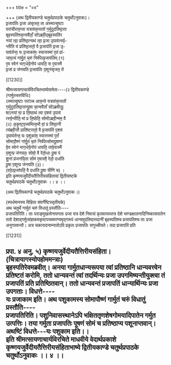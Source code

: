+++
title = "०४"

+++
(अथ द्वितीयकाण्डे चतुर्थप्रपाठके चतुर्थोऽनुवाकः)।  
प्र॒जाप॑तिः प्र॒जा अ॑सृजत॒ ता अ॑स्मात्सृ॒ष्टाः  
परा॑चीराय॒न्ता यत्राव॑स॒न्ततो॑ ग॒र्मुदुद॑तिष्ठ॒त्ता  
बृह॒स्पति॑श्चा॒न्ववै॑ताँ॒ सो॑ऽब्रवी॒द्बृह॒स्पति॑र  
नया॑ त्वा॒ प्रति॑ष्ठा॒न्यथ॑ त्वा॒ प्र॒जा उ॒पाव॑र्त्स्य॒-  
न्तीति यं प्रति॑ष्ठ॒त्ततो॒ वै प्र॒जाप॑तिं प्र॒जा उ॒-  
पाव॑र्तन्त॒ यः प्र॒जाका॑मः॒ स्यात्तस्मा॑ ए॒तं प्रा॑-  
जाप॒त्यं गा॑र्मु॒तं च॒रुं निर्व॑पेत्प्र॒जाप॑तिम् (१)  
ए॒व स्वेन॑ भाग॒धेये॒नोप॑ धावति॒ स ए॒वास्मै  
प्र॒जां प्र ज॑नयति प्र॒जाप॑तिः प॒शून॑सृजत॒ ते॑

[[1230]]

श्रीमत्सायणाचार्यविरचितभाष्येसमेता----(२ द्वितीयकाण्डे  
(गार्मुतचरुविधिः)  
ऽस्मात्सृ॒ष्टाः परा॑ञ्च आय॒न्ते यत्राव॑स॒न्ततो॑  
ग॒र्मुदुद॑तिष्ठ॒त्तान्पू॒षा चा॒न्ववै॑ताँ सो॑ऽब्रवीत्पू॒  
षाऽनया॑ मा॒ प्र ति॒ष्ठाथ॑ त्वा प॒शव॑ उ॒पाव॑  
र्त्स्य॒न्तीति॒ मां प्र ति॒ष्ठेति॒ सोमो॑ऽब्रवी॒न्मम॒ वै  
(२) अ॒कृ॒ष्ट॒प॒च्यमित्य॒भौ वां॒ प्र ति॑ष्ठा॒नी  
त्य॑ब्रवी॒त्तौ प्राति॑ष्टत्ततो॒ वै प्र॒जाप॑तिं प॒शव॑  
उ॒पाव॑र्तन्त॒ यः प॒शुका॑म॒ स्यात्तस्मा॑ ए॒तँ  
सो॑मापौ॒ष्णं गा॑र्मु॒तं च॒रुं निर्व॑पेत्सोमापू॒षणा॑  
वे॒व स्वेन॑ भाग॒धेये॒नोप॑ धावति॒ तावे॒वास्मै॑  
प॒शून्प्र ज॑नयतः॒ सोमो॒ वै रे॑तो॒धाः पू॒षा प॑  
शू॒नां प्र॑जनयि॒ता सोम॑ ए॒वास्मै॒ रेतो॒ दधा॑ति  
पू॒षा प॒शून्प्र ज॑नयति (३)।  
(वपे॒त्प्र॒जा॑पतिं॒ वै दधा॑ति पू॒षा त्रीणि॑ च) ।  
इति कृष्णयजुर्वेदीयतैत्तिरीयसंहितायां द्वितीयाष्टके  
चतुर्थप्रपाठके चतुर्थोऽनुवाकः ।। ४ ।।  

(अथ द्वितीयकाण्डे चतुर्थप्रपाठके चतुर्थोऽनुवाकः।)  

(स्पर्धमानस्य विहिता संवर्गेष्टिस्तृतीयके)  
अथ चतुर्थे गार्मुतं चरुं विधातुं प्रस्तौति----  
प्रजापतिरिति। ताः पराङ्मुखत्वेनापगताः प्रजा यत्र देशे निवासं कृतवत्यस्तत्र देशे भाण्डक्षालनादिनिष्कासपातेन ततो देशाद्गर्मुत्संज्ञकमकृष्टपच्यमरण्यमृद्गरूपं धान्यमुदतिष्ठत्तदानीं बृहस्पतिश्च प्रजापतिश्च ताः प्रजा अनुगतवन्तौ। अत्र चकारादनाम्नातोऽपि प्रकृतः प्रजापतिः सगुच्चीयते। तदा प्रजापतिं प्रति

[[1231]]

प्रपा. ४ अनु. ५) कृष्णयजुर्वेदीयतैत्तिरीयसंहिता।  
(चित्रायागस्योपहोममन्त्राः)  
बृहस्पतिरेवमब्रवीत्। अनया गार्मुतधान्यरूपया त्वां प्रतिष्ठानि धान्यवत्त्वेन प्रतिष्टतं करोमि, ततो धान्यवन्तं त्वां तदर्थिन्यः प्रजा उपगमिष्यन्तीयुक्त्वा तं प्रजापतिं प्रति प्रतिष्ठितवान्। ततो धान्यवन्तं प्रजापतिं धान्यार्थिन्यः प्रजा उपगताः। विधत्ते----  
यः प्रजाकाम इति। अथ पशुकामस्य सोमापौष्णं गार्मुतं चरुं विधातुं प्रस्तौति----  
प्रजापतिरिति। पशुनिवासस्थानेऽपि भक्षिततृणशेषगोमयादिपातेन गर्मुत उत्पत्तिः। तया गर्मुता प्रजापतिः पूषणं सोमं च प्रतिष्ठाप्य पशूनाप्तवान्। अथष्टिं विधत्ते---यः पशुकाम इति।।  
इति श्रीमत्सायणाचार्यविरचिते माधवीये वेदार्थप्रकाशे कृष्णयजुर्वेदीयतैत्तिरीयसंहिताभाष्ये द्वितीयकाण्डे चतुर्थप्रपाठके  
चतुर्थोऽनुवाकः ।। ४ ।।  
-----------  
